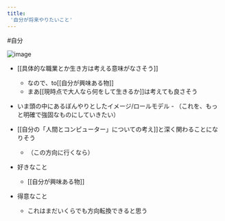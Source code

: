 ```yaml
---
title:
 '自分が将来やりたいこと'
---
```


#自分

![image](https://gyazo.com/8a0b383b96c7fdbbacb3147323ab2e7a/thumb/1000)

- [[具体的な職業とか生き方は考える意味がなさそう]]
    - なので、to[[自分が興味ある物]]
    - まあ[[現時点で大人なら何をして生きるか]]は考えても良さそう

- いま頭の中にあるぼんやりとしたイメージ/ロールモデル
        - （これを、もっと明確で強固なものにしていきたい）

- [[自分の「人間とコンピューター」についての考え]]と深く関わることになりそう
    - （この方向に行くなら）

- 好きなこと
    - [[自分が興味ある物]]
- 得意なこと
    - これはまだいくらでも方向転換できると思う